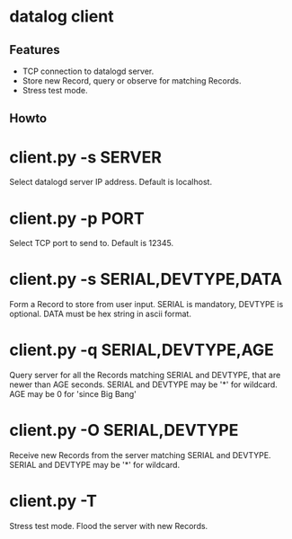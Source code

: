datalog client
==============


Features
--------
- TCP connection to datalogd server.
- Store new Record, query or observe for matching Records.
- Stress test mode.


Howto
-----
# client.py -s SERVER
Select datalogd server IP address. Default is localhost.

# client.py -p PORT
Select TCP port to send to. Default is 12345.

# client.py -s SERIAL,DEVTYPE,DATA
Form a Record to store from user input. 
SERIAL is mandatory, DEVTYPE is optional. DATA must be hex string in ascii format.

# client.py -q SERIAL,DEVTYPE,AGE
Query server for all the Records matching SERIAL and DEVTYPE, that are newer than AGE seconds.
SERIAL and DEVTYPE may be '*' for wildcard.
AGE may be 0 for 'since Big Bang'

# client.py -O SERIAL,DEVTYPE
Receive new Records from the server matching SERIAL and DEVTYPE.
SERIAL and DEVTYPE may be '*' for wildcard.

# client.py -T
Stress test mode. Flood the server with new Records.
